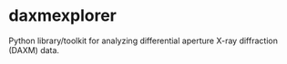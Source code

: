 # daxmexplorer
Python library/toolkit for analyzing differential aperture X-ray diffraction (DAXM) data. 
